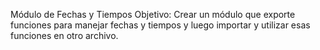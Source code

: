 Módulo de Fechas y Tiempos
Objetivo: Crear un módulo que exporte funciones para manejar fechas y tiempos y luego importar y utilizar esas funciones en otro archivo.

